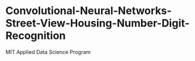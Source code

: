 # Convolutional-Neural-Networks-Street-View-Housing-Number-Digit-Recognition
MIT Applied Data Science Program 
